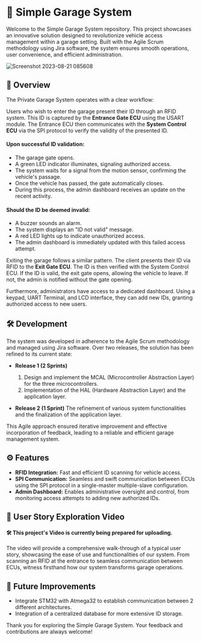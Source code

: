 # 🚗 Simple Garage System

Welcome to the Simple Garage System repository. This project showcases an innovative solution designed to revolutionize vehicle access management within a garage setting. Built with the Agile Scrum methodology using Jira software, the system ensures smooth operations, user convenience, and efficient administration.

![Screenshot 2023-08-21 085608](https://github.com/t0ti20/Simple_Garage_System/assets/61616031/65c69817-eb35-4e97-ada3-ef4bf8f21eb3)


## 🌟 Overview

The Private Garage System operates with a clear workflow:

Users who wish to enter the garage present their ID through an RFID system. This ID is captured by the **Entrance Gate ECU** using the USART module. The Entrance ECU then communicates with the **System Control ECU** via the SPI protocol to verify the validity of the presented ID.

#### Upon successful ID validation:
- The garage gate opens.
- A green LED indicator illuminates, signaling authorized access.
- The system waits for a signal from the motion sensor, confirming the vehicle's passage.
- Once the vehicle has passed, the gate automatically closes.
- During this process, the admin dashboard receives an update on the recent activity.

#### Should the ID be deemed invalid:
- A buzzer sounds an alarm.
- The system displays an "ID not valid" message.
- A red LED lights up to indicate unauthorized access.
- The admin dashboard is immediately updated with this failed access attempt.

Exiting the garage follows a similar pattern. The client presents their ID via RFID to the **Exit Gate ECU**. The ID is then verified with the System Control ECU. If the ID is valid, the exit gate opens, allowing the vehicle to leave. If not, the admin is notified without the gate opening.

Furthermore, administrators have access to a dedicated dashboard. Using a keypad, UART Terminal, and LCD interface, they can add new IDs, granting authorized access to new users.

## 🛠 Development

The system was developed in adherence to the Agile Scrum methodology and managed using Jira software. Over two releases, the solution has been refined to its current state:

- **Release 1 (2 Sprints)**
    1. Design and implement the MCAL (Microcontroller Abstraction Layer) for the three microcontrollers.
    2. Implementation of the HAL (Hardware Abstraction Layer) and the application layer.

- **Release 2 (1 Sprint)**
    The refinement of various system functionalities and the finalization of the application layer.

This Agile approach ensured iterative improvement and effective incorporation of feedback, leading to a reliable and efficient garage management system.

## ⚙️ Features

- **RFID Integration:** Fast and efficient ID scanning for vehicle access.
- **SPI Communication:** Seamless and swift communication between ECUs using the SPI protocol in a single-master multiple-slave configuration.
- **Admin Dashboard:** Enables administrative oversight and control, from monitoring access attempts to adding new authorized IDs.

## 🎥 User Story Exploration Video
#### 🛠 This project's Video is currently being prepared for uploading.

The video will provide a comprehensive walk-through of a typical user story, showcasing the ease of use and functionalities of our system. From scanning an RFID at the entrance to seamless communication between ECUs, witness firsthand how our system transforms garage operations.

## 🚀 Future Improvements

- Integrate STM32 with Atmega32 to establish communication between 2 different architectures.
- Integration of a centralized database for more extensive ID storage.


Thank you for exploring the Simple Garage System. Your feedback and contributions are always welcome!
